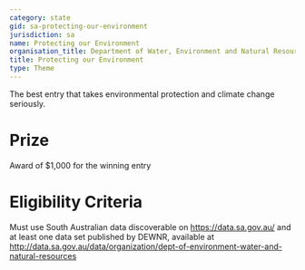 ```yaml
---
category: state
gid: sa-protecting-our-environment
jurisdiction: sa
name: Protecting our Environment
organisation_title: Department of Water, Environment and Natural Resources
title: Protecting our Environment
type: Theme
---
```


The best entry that takes environmental protection and climate change seriously.

# Prize
Award of $1,000 for the winning entry

# Eligibility Criteria
Must use South Australian data discoverable on https://data.sa.gov.au/ and at least one data set published by DEWNR, available at http://data.sa.gov.au/data/organization/dept-of-environment-water-and-natural-resources